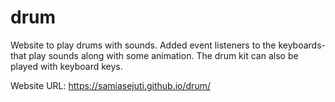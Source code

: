 # drum
Website to play drums with sounds. Added event listeners to the keyboards- that play sounds along with some animation. The drum kit can also be played with keyboard keys.

Website URL: https://samiasejuti.github.io/drum/
